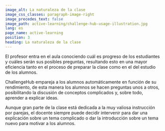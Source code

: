 ```yaml
---
image_alt: La naturaleza de la clase
image_css_classes: paragraph-image-right
image_precedes_text: false
image_path: active-learning/challenge-hub-usage-illustration.jpg
lang: es
page_name: active-learning
position: 3
heading: La naturaleza de la clase
---
```


El profesor entra en el aula conociendo cuál es progreso de los estudiantes y cuáles serán sus posibles preguntas, resultando esto en una mayor eficiencia tanto en el proceso de preparar la clase como en el del estudio de los alumnos.

ChallengeHub empareja a los alumnos automáticamente en función de su rendimiento, de esta manera los alumnos se hacen preguntas unos a otros, posibilitando la discusión de conceptos complicados y, sobre todo, aprender a explicar ideas.

Aunque gran parte de la clase está dedicada a la muy valiosa instrucción por parejas, el docente siempre puede decidir intervenir para dar una explicación sobre un tema complicado o dar la introducción sobre un tema nuevo para motivar a los alumnos.

